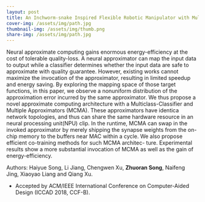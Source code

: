 ```yaml
---
layout: post
title: An Inchworm-snake Inspired Flexible Robotic Manipulator with Multi-section SMA Actuators for Object Grasping” was accepted by the IEEE Transactions on Industrial Electronics
cover-img: /assets/img/path.jpg
thumbnail-img: /assets/img/thumb.png
share-img: /assets/img/path.jpg
---
```

Neural approximate computing gains enormous energy-efficiency at the cost of tolerable quality-loss. A neural approximator can map the input data to output while a classifier determines whether the input data are safe to approximate with quality guarantee. However, existing works cannot maximize the invocation of the approximator, resulting in limited speedup and energy saving. By exploring the mapping space of those target functions, in this paper, we observe a nonuniform distribution of the approximation error incurred by the same approximator. We thus propose a novel approximate computing architecture with a Multiclass-Classifier and Multiple Approximators (MCMA). These approximators have identica network topologies, and thus can share the same hardware resource in an neural processing unit(NPU) clip. In the runtime, MCMA can swap in the invoked approximator by merely shipping the synapse weights from the on-chip memory to the buffers near MAC within a cycle. We also propose efficient co-training methods for such MCMA architec- ture. Experimental results show a more substantial invocation of MCMA as well as the gain of energy-efficiency.

Authors: Haiyue Song, Li Jiang, Chengwen Xu, **Zhuoran Song**, Naifeng Jing, Xiaoyao Liang and Qiang Xu.

* Accepted by ACM/IEEE International Conference on Computer-Aided Design (ICCAD 2018, CCF-B).
